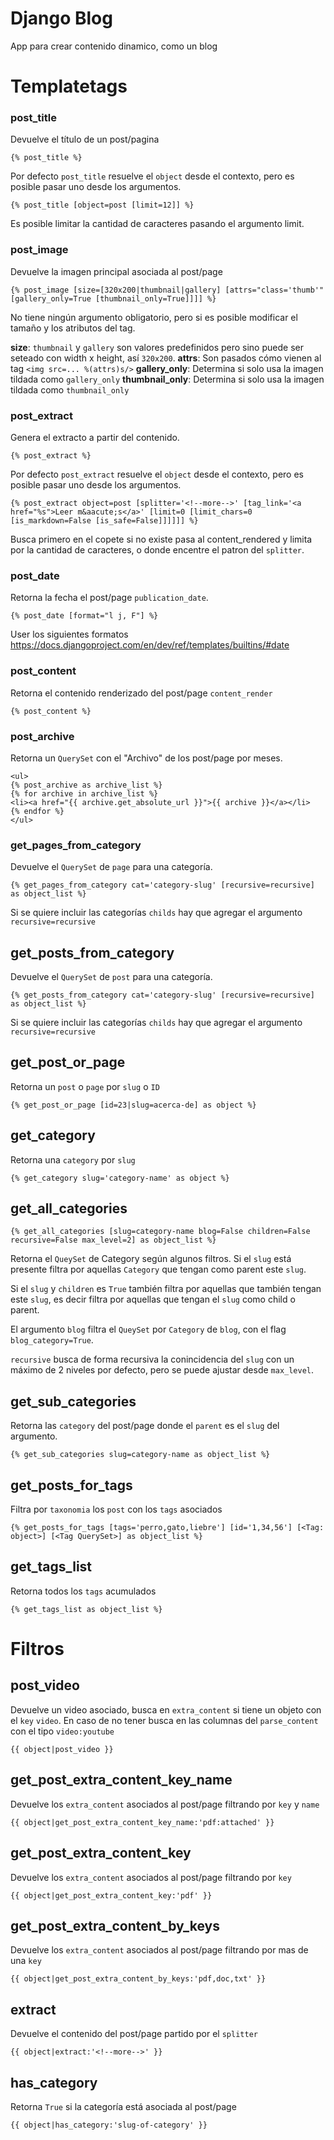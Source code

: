 Django Blog
===========

App para crear contenido dinamico, como un blog


# Templatetags

### post_title ###
Devuelve el título de un post/pagina

```
{% post_title %}
```

Por defecto ```post_title``` resuelve el ```object``` desde el contexto, pero es posible pasar uno desde los argumentos.

```
{% post_title [object=post [limit=12]] %}
```

Es posible limitar la cantidad de caracteres pasando el argumento limit.


### post_image ###
Devuelve la imagen principal asociada al post/page

```
{% post_image [size=[320x200|thumbnail|gallery] [attrs="class='thumb'" [gallery_only=True [thumbnail_only=True]]]] %}
```

No tiene ningún argumento obligatorio, pero si es posible modificar el tamaño y los atributos del tag.

**size**: ```thumbnail``` y ```gallery``` son valores predefinidos pero sino puede ser seteado con width x height, así ```320x200```.
**attrs**: Son pasados cómo vienen al tag ```<img src=... %(attrs)s/>```
**gallery_only**: Determina si solo usa la imagen tildada como ```gallery_only```
**thumbnail_only**: Determina si solo usa la imagen tildada como ```thumbnail_only```


### post_extract ###
Genera el extracto a partir del contenido.

```
{% post_extract %}
```

Por defecto ```post_extract``` resuelve el ```object``` desde el contexto, pero es posible pasar uno desde los argumentos.

```
{% post_extract object=post [splitter='<!--more-->' [tag_link='<a href="%s">Leer m&aacute;s</a>' [limit=0 [limit_chars=0 [is_markdown=False [is_safe=False]]]]]] %}
```

Busca primero en el copete si no existe pasa al content_rendered y limita por la cantidad de caracteres, o donde encentre el patron del ```splitter```.


### post_date ###
Retorna la fecha el post/page ```publication_date```.

```
{% post_date [format="l j, F"] %}
```

User los siguientes formatos https://docs.djangoproject.com/en/dev/ref/templates/builtins/#date


### post_content ###
Retorna el contenido renderizado del post/page ```content_render```

```
{% post_content %}
```


### post_archive ###
Retorna un ```QuerySet``` con el "Archivo" de los post/page por meses.

```
<ul>
{% post_archive as archive_list %}
{% for archive in archive_list %}
<li><a href="{{ archive.get_absolute_url }}">{{ archive }}</a></li>
{% endfor %}
</ul>
```


### get_pages_from_category ###
Devuelve el ```QuerySet``` de ```page``` para una categoría.

```
{% get_pages_from_category cat='category-slug' [recursive=recursive] as object_list %}
```

Si se quiere incluir las categorías ```childs``` hay que agregar el argumento ```recursive=recursive```


## get_posts_from_category 
Devuelve el ```QuerySet``` de ```post``` para una categoría.

```
{% get_posts_from_category cat='category-slug' [recursive=recursive] as object_list %}
```

Si se quiere incluir las categorías ```childs``` hay que agregar el argumento ```recursive=recursive```


## get_post_or_page 
Retorna un ```post``` o ```page``` por ```slug``` o ```ID```

```
{% get_post_or_page [id=23|slug=acerca-de] as object %}
```


## get_category 
Retorna una ```category``` por ```slug```

```
{% get_category slug='category-name' as object %}
```

## get_all_categories 

```
{% get_all_categories [slug=category-name blog=False children=False recursive=False max_level=2] as object_list %}
```

Retorna el `QueySet` de Category según algunos filtros.
Si el `slug` está presente filtra por aquellas `Category` que tengan como
parent este `slug`.

Si el `slug` y `children` es `True` también filtra por aquellas que también
tengan este `slug`, es decir filtra por aquellas que tengan el `slug` como 
child o parent.

El argumento `blog` filtra el `QueySet` por `Category` de `blog`, con el 
flag `blog_category=True`.

`recursive` busca de forma recursiva la conincidencia del `slug` con un máximo
de 2 niveles por defecto, pero se puede ajustar desde `max_level`.


## get_sub_categories 
Retorna las ```category``` del post/page donde el ```parent``` es el ```slug``` del argumento.

```
{% get_sub_categories slug=category-name as object_list %}
```

## get_posts_for_tags 
Filtra por `taxonomia` los `post` con los `tags` asociados

```
{% get_posts_for_tags [tags='perro,gato,liebre'] [id='1,34,56'] [<Tag: object>] [<Tag QuerySet>] as object_list %}
```


## get_tags_list 
Retorna todos los `tags` acumulados

```
{% get_tags_list as object_list %}
```


# Filtros 

## post_video 
Devuelve un video asociado, busca en ```extra_content``` si tiene un objeto con el ```key``` ```video```.
En caso de no tener busca en las columnas del ```parse_content``` con el tipo ```video:youtube```

```
{{ object|post_video }}
```

## get_post_extra_content_key_name 
Devuelve los ```extra_content``` asociados al post/page filtrando por ```key``` y ```name```

```
{{ object|get_post_extra_content_key_name:'pdf:attached' }}
```


## get_post_extra_content_key 
Devuelve los ```extra_content``` asociados al post/page filtrando por ```key```

```
{{ object|get_post_extra_content_key:'pdf' }}
```


## get_post_extra_content_by_keys 
Devuelve los ```extra_content``` asociados al post/page filtrando por mas de una ```key```

```
{{ object|get_post_extra_content_by_keys:'pdf,doc,txt' }}
```


## extract 
Devuelve el contenido del post/page partido por el ```splitter```

```
{{ object|extract:'<!--more-->' }}
```


## has_category 
Retorna ```True``` si la categoría está asociada al post/page

```
{{ object|has_category:'slug-of-category' }}
```
